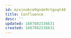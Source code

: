 ```yaml
---
id: mzxinobce9qnde9rtgoqt48
title: Confluence
desc: ''
updated: 1687802336631
created: 1687802336631
---
```

